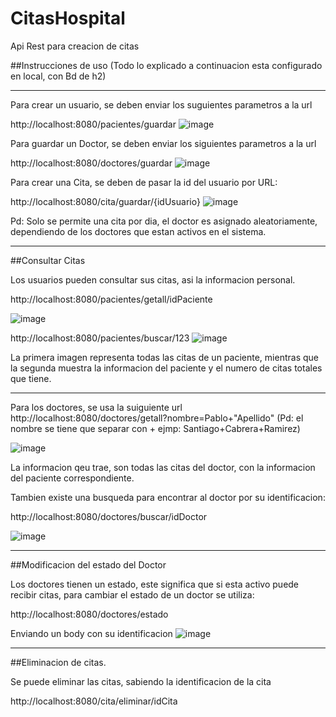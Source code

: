 # CitasHospital
Api Rest para creacion de citas

##Instrucciones de uso (Todo lo explicado a continuacion esta configurado en local, con Bd de h2)
***

Para crear un usuario, se deben enviar los suguientes parametros a la url

http://localhost:8080/pacientes/guardar
![image](https://user-images.githubusercontent.com/29610386/131552302-e7513d1b-fcbe-461a-9a4e-0a21849b222d.png)

Para guardar un Doctor, se deben enviar los siguientes parametros a la url

http://localhost:8080/doctores/guardar
![image](https://user-images.githubusercontent.com/29610386/131552065-ce780b25-ed95-43d3-a362-aa03b256cf4c.png)

Para crear una Cita, se deben de pasar la id del usuario por URL:

http://localhost:8080/cita/guardar/{idUsuario}
![image](https://user-images.githubusercontent.com/29610386/131552605-8060d894-b629-4377-a0ba-a21a6f618f12.png)

Pd: Solo se permite una cita por dia, el doctor es asignado aleatoriamente, dependiendo de los doctores que estan activos en el sistema.

***
##Consultar Citas

Los usuarios pueden consultar sus citas, asi la informacion personal.

http://localhost:8080/pacientes/getall/idPaciente

![image](https://user-images.githubusercontent.com/29610386/131553406-9dabf65b-85b0-4455-b45d-a745138bccd2.png)

http://localhost:8080/pacientes/buscar/123
![image](https://user-images.githubusercontent.com/29610386/131553439-ded37b77-017f-4878-99a6-9fbe67ba73cf.png)

La primera imagen representa todas las citas de un paciente, mientras que la segunda muestra la informacion del paciente y el numero de citas totales que tiene.

***

Para los doctores, se usa la suiguiente url
http://localhost:8080/doctores/getall?nombre=Pablo+"Apellido"  (Pd: el nombre se tiene que separar con + ejmp: Santiago+Cabrera+Ramirez)

![image](https://user-images.githubusercontent.com/29610386/131553731-d557a6e6-c5cf-4e4e-b0a7-ceae33629272.png)

La informacion qeu trae, son todas las citas del doctor, con la informacion del paciente correspondiente.

Tambien existe una busqueda para encontrar al doctor por su identificacion:

http://localhost:8080/doctores/buscar/idDoctor

![image](https://user-images.githubusercontent.com/29610386/131553900-dca79e92-5691-4b67-a186-8f1639713b59.png)


***
##Modificacion del estado del Doctor

Los doctores tienen un estado, este significa que si esta activo puede recibir citas, para cambiar el estado de un doctor se utiliza:

http://localhost:8080/doctores/estado

Enviando un body con su identificacion
![image](https://user-images.githubusercontent.com/29610386/131554167-cbfa12cd-f2d6-462e-bf83-a847767aafed.png)

***
##Eliminacion de citas.

Se puede eliminar las citas, sabiendo la identificacion de la cita

http://localhost:8080/cita/eliminar/idCita




